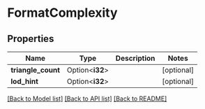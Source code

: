 # FormatComplexity

## Properties

Name | Type | Description | Notes
------------ | ------------- | ------------- | -------------
**triangle_count** | Option<**i32**> |  | [optional]
**lod_hint** | Option<**i32**> |  | [optional]

[[Back to Model list]](../README.md#documentation-for-models) [[Back to API list]](../README.md#documentation-for-api-endpoints) [[Back to README]](../README.md)


